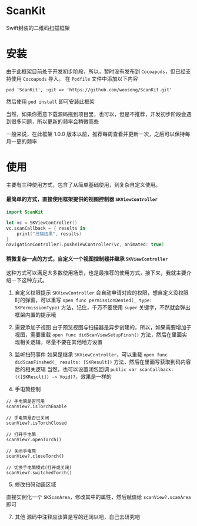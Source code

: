 # ScanKit
Swift封装的二维码扫描框架

# 安装
由于此框架目前处于开发初步阶段，所以，暂时没有发布到 `Cocoapods`，但已经支持使用 `Cocoapods` 导入。
在 `Podfile` 文件中添加以下内容
```
pod 'ScanKit', :git => 'https://github.com/wooseng/ScanKit.git'
```
然后使用 `pod install` 即可安装此框架

当然，如果你愿意下载源码拖到项目里，也可以，但是不推荐，开发初步阶段会遇到很多问题，所以更新的频率会稍微高些

一般来说，在此框架 1.0.0 版本以前，推荐每周查看并更新一次，之后可以保持每月一更的频率

# 使用

主要有三种使用方式，包含了从简单基础使用，到复杂自定义使用。
#### 最简单的方式，直接使用框架提供的视图控制器 `SKViewController`
```Swift
import ScanKit

let vc = SKViewController()
vc.scanCallback = { results in
    print("扫描结果", results)
}
navigationController?.pushViewController(vc, animated: true)
```

#### 稍微复杂一点的方式，自定义一个视图控制器并继承 `SKViewController`
这种方式可以满足大多数使用场景，也是最推荐的使用方式，接下来，我就主要介绍一下这种方式。

1. 自定义权限提示
`SKViewController` 会自动申请对应的权限，想自定义没权限时的弹窗，可以重写 `open func permissionDenied(_ type: SKPermissionType)` 方法，记住，千万不要使用 `super` 关键字，不然就会弹出框架内置的提示哦

2. 需要添加子视图
由于预览视图与扫描器是异步创建的，所以，如果需要增加子视图，需要重载 `open func didScanViewSetupFinsh()` 方法，然后在里面实现相关逻辑，尽量不要在其他地方设置

3. 监听扫码事件
如果是继承 `SKViewController`，可以重载 `open func didScanFinshed(_ results: [SKResult])` 方法，然后在里面写获取到码内容后的相关逻辑
当然，也可以设置闭包回调 `public var scanCallback: (([SKResult]) -> Void)?`，效果是一样的

4. 手电筒控制

```
// 手电筒是否可用
scanView?.isTorchEnable

// 手电筒是否已关闭
scanView?.isTorchClosed

// 打开手电筒
scanView?.openTorch()

// 关闭手电筒
scanView?.closeTorch()

// 切换手电筒模式(打开或关闭)
scanView?.switchedTorch()
```
5. 修改扫码动画区域

直接实例化一个 `SKScanArea`，修改其中的属性，然后赋值给 `scanView?.scanArea` 即可

7. 其他
源码中注释应该算是写的还阔以吧，自己去研究吧


